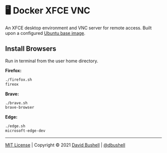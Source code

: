 # 🖥️ Docker XFCE VNC

An XFCE desktop environment and VNC server for remote access. Built upon a configured [Ubuntu base image](https://github.com/dbushell/docker-ubuntu).

## Install Browsers

Run in terminal from the user home directory.

**Firefox:**

```sh
./firefox.sh
fireox
```

**Brave:**

```sh
./brave.sh
brave-browser
```

**Edge:**

```sh
./edge.sh
microsoft-edge-dev
```

* * *

[MIT License](/LICENSE) | Copyright © 2021 [David Bushell](https://dbushell.com) | [@dbushell](https://twitter.com/dbushell)

